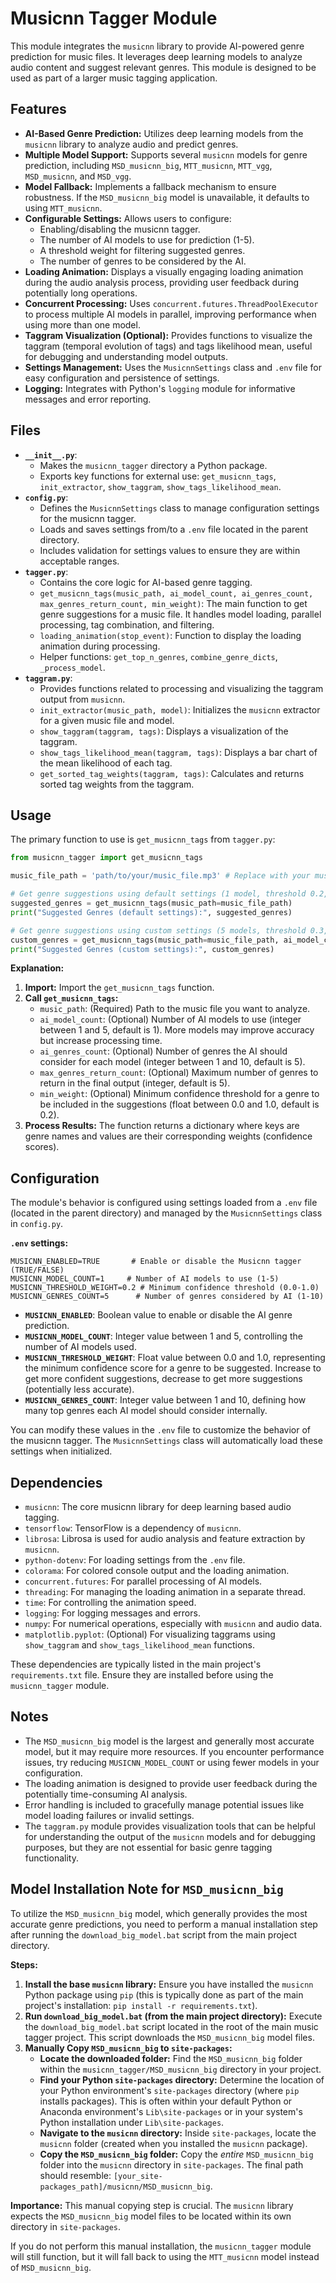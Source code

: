 # Musicnn Tagger Module

This module integrates the `musicnn` library to provide AI-powered genre prediction for music files. It leverages deep learning models to analyze audio content and suggest relevant genres. This module is designed to be used as part of a larger music tagging application.

## Features

*   **AI-Based Genre Prediction:** Utilizes deep learning models from the `musicnn` library to analyze audio and predict genres.
*   **Multiple Model Support:** Supports several `musicnn` models for genre prediction, including `MSD_musicnn_big`, `MTT_musicnn`, `MTT_vgg`, `MSD_musicnn`, and `MSD_vgg`.
*   **Model Fallback:** Implements a fallback mechanism to ensure robustness. If the `MSD_musicnn_big` model is unavailable, it defaults to using `MTT_musicnn`.
*   **Configurable Settings:** Allows users to configure:
    *   Enabling/disabling the musicnn tagger.
    *   The number of AI models to use for prediction (1-5).
    *   A threshold weight for filtering suggested genres.
    *   The number of genres to be considered by the AI.
*   **Loading Animation:** Displays a visually engaging loading animation during the audio analysis process, providing user feedback during potentially long operations.
*   **Concurrent Processing:** Uses `concurrent.futures.ThreadPoolExecutor` to process multiple AI models in parallel, improving performance when using more than one model.
*   **Taggram Visualization (Optional):** Provides functions to visualize the taggram (temporal evolution of tags) and tags likelihood mean, useful for debugging and understanding model outputs.
*   **Settings Management:** Uses the `MusicnnSettings` class and `.env` file for easy configuration and persistence of settings.
*   **Logging:** Integrates with Python's `logging` module for informative messages and error reporting.

## Files

*   **`__init__.py`**:
    *   Makes the `musicnn_tagger` directory a Python package.
    *   Exports key functions for external use: `get_musicnn_tags`, `init_extractor`, `show_taggram`, `show_tags_likelihood_mean`.
*   **`config.py`**:
    *   Defines the `MusicnnSettings` class to manage configuration settings for the musicnn tagger.
    *   Loads and saves settings from/to a `.env` file located in the parent directory.
    *   Includes validation for settings values to ensure they are within acceptable ranges.
*   **`tagger.py`**:
    *   Contains the core logic for AI-based genre tagging.
    *   `get_musicnn_tags(music_path, ai_model_count, ai_genres_count, max_genres_return_count, min_weight)`: The main function to get genre suggestions for a music file. It handles model loading, parallel processing, tag combination, and filtering.
    *   `loading_animation(stop_event)`: Function to display the loading animation during processing.
    *   Helper functions: `get_top_n_genres`, `combine_genre_dicts`, `_process_model`.
*   **`taggram.py`**:
    *   Provides functions related to processing and visualizing the taggram output from `musicnn`.
    *   `init_extractor(music_path, model)`: Initializes the `musicnn` extractor for a given music file and model.
    *   `show_taggram(taggram, tags)`: Displays a visualization of the taggram.
    *   `show_tags_likelihood_mean(taggram, tags)`: Displays a bar chart of the mean likelihood of each tag.
    *   `get_sorted_tag_weights(taggram, tags)`: Calculates and returns sorted tag weights from the taggram.

## Usage

The primary function to use is `get_musicnn_tags` from `tagger.py`:

```python
from musicnn_tagger import get_musicnn_tags

music_file_path = 'path/to/your/music_file.mp3' # Replace with your music file path

# Get genre suggestions using default settings (1 model, threshold 0.2, 5 genres count)
suggested_genres = get_musicnn_tags(music_path=music_file_path)
print("Suggested Genres (default settings):", suggested_genres)

# Get genre suggestions using custom settings (5 models, threshold 0.3, 10 genres count)
custom_genres = get_musicnn_tags(music_path=music_file_path, ai_model_count=5, min_weight=0.3, ai_genres_count=10)
print("Suggested Genres (custom settings):", custom_genres)
```

**Explanation:**

1.  **Import:** Import the `get_musicnn_tags` function.
2.  **Call `get_musicnn_tags`:**
    *   `music_path`: (Required) Path to the music file you want to analyze.
    *   `ai_model_count`: (Optional) Number of AI models to use (integer between 1 and 5, default is 1). More models may improve accuracy but increase processing time.
    *   `ai_genres_count`: (Optional) Number of genres the AI should consider for each model (integer between 1 and 10, default is 5).
    *   `max_genres_return_count`: (Optional) Maximum number of genres to return in the final output (integer, default is 5).
    *   `min_weight`: (Optional) Minimum confidence threshold for a genre to be included in the suggestions (float between 0.0 and 1.0, default is 0.2).
3.  **Process Results:** The function returns a dictionary where keys are genre names and values are their corresponding weights (confidence scores).

## Configuration

The module's behavior is configured using settings loaded from a `.env` file (located in the parent directory) and managed by the `MusicnnSettings` class in `config.py`.

**`.env` settings:**

```dotenv
MUSICNN_ENABLED=TRUE       # Enable or disable the Musicnn tagger (TRUE/FALSE)
MUSICNN_MODEL_COUNT=1     # Number of AI models to use (1-5)
MUSICNN_THRESHOLD_WEIGHT=0.2 # Minimum confidence threshold (0.0-1.0)
MUSICNN_GENRES_COUNT=5      # Number of genres considered by AI (1-10)
```

*   **`MUSICNN_ENABLED`**:  Boolean value to enable or disable the AI genre prediction.
*   **`MUSICNN_MODEL_COUNT`**: Integer value between 1 and 5, controlling the number of AI models used.
*   **`MUSICNN_THRESHOLD_WEIGHT`**: Float value between 0.0 and 1.0, representing the minimum confidence score for a genre to be suggested. Increase to get more confident suggestions, decrease to get more suggestions (potentially less accurate).
*   **`MUSICNN_GENRES_COUNT`**: Integer value between 1 and 10, defining how many top genres each AI model should consider internally.

You can modify these values in the `.env` file to customize the behavior of the musicnn tagger. The `MusicnnSettings` class will automatically load these settings when initialized.

## Dependencies

*   `musicnn`: The core musicnn library for deep learning based audio tagging.
* `tensorflow`:  TensorFlow is a dependency of `musicnn`.
*   `librosa`:  Librosa is used for audio analysis and feature extraction by `musicnn`.
*   `python-dotenv`: For loading settings from the `.env` file.
*   `colorama`: For colored console output and the loading animation.
*   `concurrent.futures`: For parallel processing of AI models.
*   `threading`: For managing the loading animation in a separate thread.
*   `time`: For controlling the animation speed.
*   `logging`: For logging messages and errors.
*   `numpy`: For numerical operations, especially with `musicnn` and audio data.
*   `matplotlib.pyplot`: (Optional) For visualizing taggrams using `show_taggram` and `show_tags_likelihood_mean` functions.

These dependencies are typically listed in the main project's `requirements.txt` file. Ensure they are installed before using the `musicnn_tagger` module.

## Notes

*   The `MSD_musicnn_big` model is the largest and generally most accurate model, but it may require more resources. If you encounter performance issues, try reducing `MUSICNN_MODEL_COUNT` or using fewer models in your configuration.
*   The loading animation is designed to provide user feedback during the potentially time-consuming AI analysis.
*   Error handling is included to gracefully manage potential issues like model loading failures or invalid settings.
*   The `taggram.py` module provides visualization tools that can be helpful for understanding the output of the `musicnn` models and for debugging purposes, but they are not essential for basic genre tagging functionality.

## Model Installation Note for `MSD_musicnn_big`

To utilize the `MSD_musicnn_big` model, which generally provides the most accurate genre predictions, you need to perform a manual installation step after running the `download_big_model.bat` script from the main project directory.

**Steps:**

1.  **Install the base `musicnn` library:** Ensure you have installed the `musicnn` Python package using `pip` (this is typically done as part of the main project's installation: `pip install -r requirements.txt`).
2.  **Run `download_big_model.bat` (from the main project directory):** Execute the `download_big_model.bat` script located in the root of the main music tagger project. This script downloads the `MSD_musicnn_big` model files.
3.  **Manually Copy `MSD_musicnn_big` to `site-packages`:**
    *   **Locate the downloaded folder:** Find the `MSD_musicnn_big` folder within the `musicnn_tagger/MSD_musicnn_big` directory in your project.
    *   **Find your Python `site-packages` directory:** Determine the location of your Python environment's `site-packages` directory (where `pip` installs packages). This is often within your default Python or Anaconda environment's `Lib\site-packages` or in your system's Python installation under `Lib\site-packages`.
    *   **Navigate to the `musicnn` directory:** Inside `site-packages`, locate the `musicnn` folder (created when you installed the `musicnn` package).
    *   **Copy the `MSD_musicnn_big` folder:** Copy the *entire* `MSD_musicnn_big` folder into the `musicnn` directory in `site-packages`.  The final path should resemble: `[your_site-packages_path]/musicnn/MSD_musicnn_big`.

**Importance:** This manual copying step is crucial. The `musicnn` library expects the `MSD_musicnn_big` model files to be located within its own directory in `site-packages`.

If you do not perform this manual installation, the `musicnn_tagger` module will still function, but it will fall back to using the `MTT_musicnn` model instead of `MSD_musicnn_big`.
